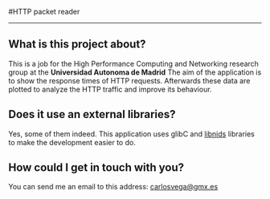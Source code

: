 #HTTP packet reader   
***    
## What is this project about?

This is a job for the High Performance Computing and Networking research group at the **Universidad Autonoma de Madrid**
The aim of the application is to show the response times of HTTP requests.
Afterwards these data are plotted to analyze the HTTP traffic and improve its behaviour.

## Does it use an external libraries?
Yes, some of them indeed.
This application uses glibC and [libnids](http://libnids.sourceforge.net) libraries to make the development easier to do.

## How could I get in touch with you?
You can send me an email to this address: carlosvega@gmx.es